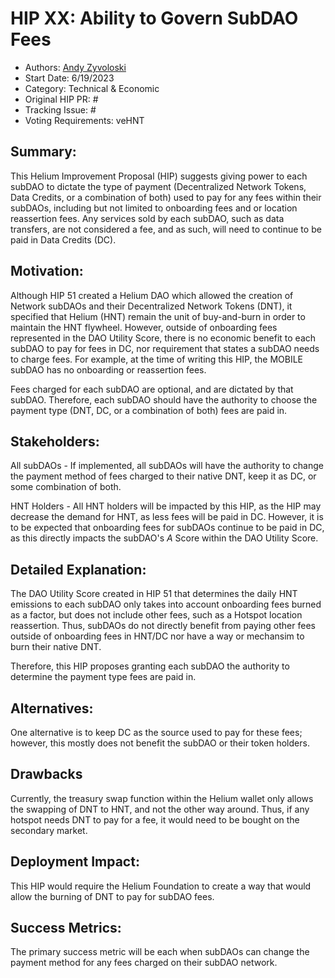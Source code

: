 # HIP XX: Ability to Govern SubDAO Fees
- Authors: [Andy Zyvoloski](https://github.com/heatedlime)
- Start Date: 6/19/2023
- Category: Technical & Economic
- Original HIP PR: #
- Tracking Issue: #
- Voting Requirements: veHNT

## Summary: 
This Helium Improvement Proposal (HIP) suggests giving power to each subDAO to dictate the type of payment (Decentralized Network Tokens, Data Credits, or a combination of both) used to pay for any fees within their subDAOs, including but not limited to onboarding fees and or location reassertion fees. Any services sold by each subDAO, such as data transfers, are not considered a fee, and as such, will need to continue to be paid in Data Credits (DC).

## Motivation:
Although HIP 51 created a Helium DAO which allowed the creation of Network subDAOs and their Decentralized Network Tokens (DNT), it specified that Helium (HNT) remain the unit of buy-and-burn in order to maintain the HNT flywheel. However, outside of onboarding fees represented in the DAO Utility Score, there is no economic benefit to each subDAO to pay for fees in DC, nor requirement that states a subDAO needs to charge fees. For example, at the time of writing this HIP, the MOBILE subDAO has no onboarding or reassertion fees. 

Fees charged for each subDAO are optional, and are dictated by that subDAO. Therefore, each subDAO should have the authority to choose the payment type (DNT, DC, or a combination of both) fees are paid in. 

## Stakeholders:

All subDAOs - If implemented, all subDAOs will have the authority to change the payment method of fees charged to their native DNT, keep it as DC, or some combination of both. 

HNT Holders - All HNT holders will be impacted by this HIP, as the HIP may decrease the demand for HNT, as less fees will be paid in DC. However, it is to be expected that onboarding fees for subDAOs continue to be paid in DC, as this directly impacts the subDAO's $A$ Score within the DAO Utility Score.

## Detailed Explanation:
The DAO Utility Score created in HIP 51 that determines the daily HNT emissions to each subDAO only takes into account onboarding fees burned as a factor, but does not include other fees, such as a Hotspot location reassertion. Thus, subDAOs do not directly benefit from paying other fees outside of onboarding fees in HNT/DC nor have a way or mechansim to burn their native DNT. 

Therefore, this HIP proposes granting each subDAO the authority to determine the payment type fees are paid in.

## Alternatives:
One alternative is to keep DC as the source used to pay for these fees; however, this mostly does not benefit the subDAO or their token holders.

## Drawbacks
Currently, the treasury swap function within the Helium wallet only allows the swapping of DNT to HNT, and not the other way around. Thus, if any hotspot needs DNT to pay for a fee, it would need to be bought on the secondary market.

## Deployment Impact:
This HIP would require the Helium Foundation to create a way that would allow the burning of DNT to pay for subDAO fees.

## Success Metrics:
The primary success metric will be each when subDAOs can change the payment method for any fees charged on their subDAO network. 
